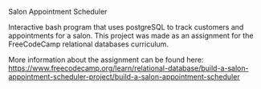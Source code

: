 Salon Appointment Scheduler

Interactive bash program that uses postgreSQL to track customers and appointments for a salon.
This project was made as an assignment for the FreeCodeCamp relational databases curriculum.

More information about the assignment can be found here:
https://www.freecodecamp.org/learn/relational-database/build-a-salon-appointment-scheduler-project/build-a-salon-appointment-scheduler
